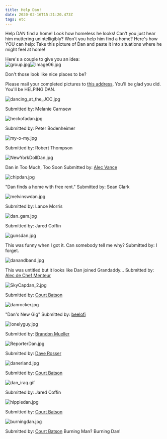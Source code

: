 ```yaml
---
title: Help Dan!
date: 2020-02-16T15:21:20.473Z
tags: etc
---
```

Help DAN find a home! Look how homeless he looks! Can't you just hear him muttering unintelligibly? Won't you help him find a home? Here's how YOU can help: Take this picture of Dan and paste it into situations where he might feel at home!

Here's a couple to give you an idea:\
![group.jpg](http://davidrhoden.com/assets/images/danpics/group.jpg)![Image06.jpg](http://davidrhoden.com/assets/images/danpics/Image06.jpg)

Don't those look like nice places to be?

Please mail your completed pictures to [this address](mailto:david@davidrhoden.com). You'll be glad you did. You'll be HELPING DAN.

![dancing_at_the_JCC.jpg](http://davidrhoden.com/assets/images/danpics/dancing_at_the_JCC.jpg)

Submitted by: Melanie Carnsew

![heckofadan.jpg](http://davidrhoden.com/assets/images/danpics/heckofadan.jpg)

Submitted by: Peter Bodenheimer

![my-o-my.jpg](http://davidrhoden.com/assets/images/danpics/my-o-my.jpg)

Submitted by: Robert Thompson

![NewYorkDollDan.jpg](http://davidrhoden.com/assets/images/danpics/NewYorkDollDan.jpg)

Dan in Too Much, Too Soon Submitted by: [Alec Vance](http://www.chefmenteur.com/)

![chipdan.jpg](http://davidrhoden.com/assets/images/danpics/chipdan.jpg)

"Dan finds a home with free rent." Submitted by: Sean Clark

![melvinswdan.jpg](http://davidrhoden.com/assets/images/danpics/melvinswdan.jpg)

Submitted by: Lance Morris

![dan_gam.jpg](http://davidrhoden.com/assets/images/danpics/dan_gam.jpg)

Submitted by: Jared Coffin

![gunsdan.jpg](http://davidrhoden.com/assets/images/danpics/gunsdan.jpg)

This was funny when I got it. Can somebody tell me why? Submitted by: I forget.

![danandband.jpg](http://davidrhoden.com/assets/images/danpics/danandband.jpg)

This was untitled but it looks like Dan joined Grandaddy... Submitted by: [Alec de Chef Menteur](http://www.chefmenteur.com/)

![SkyCapdan_2.jpg](http://davidrhoden.com/assets/images/danpics/SkyCapdan_2.jpg)

Submitted by: [Court Batson](http://www.idoodle.org/)

![danrocker.jpg](http://davidrhoden.com/assets/images/danpics/danrocker.jpg)

"Dan's New Gig" Submitted by: [beelofi](http://www.bipolaroid.com/)

![lonelyguy.jpg](http://davidrhoden.com/assets/images/danpics/lonelyguy.jpg)

Submitted by: [Brandon Mueller](http://www.personafive.com/)

![ReporterDan.jpg](http://davidrhoden.com/assets/images/danpics/ReporterDan.jpg)

Submitted by: [Dave Rosser](http://www.daveaux.com/)

![danerland.jpg](http://davidrhoden.com/assets/images/danpics/danerland.jpg)

Submitted by: [Court Batson](http://www.idoodle.org/)

![dan_iraq.gif](http://davidrhoden.com/assets/images/danpics/dan_iraq.gif)

Submitted by: Jared Coffin

![hippiedan.jpg](http://davidrhoden.com/assets/images/danpics/hippiedan.jpg)

Submitted by: [Court Batson](http://www.idoodle.org/)

![burningdan.jpg](http://davidrhoden.com/assets/images/danpics/burningdan.jpg)

Submitted by: [Court Batson](http://www.idoodle.org/) Burning Man? Burning Dan!

